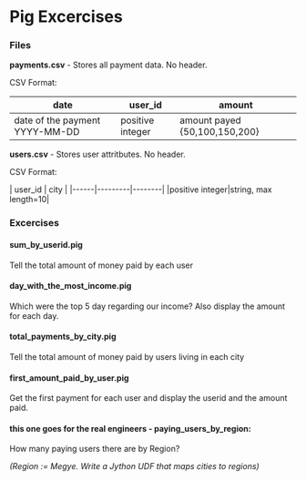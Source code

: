 # Pig Excercises

### Files
**payments.csv** - Stores all payment data. No header.

CSV Format:

| date | user_id | amount |
|------|---------|--------|
|date of the payment YYYY-MM-DD|positive integer|amount payed {50,100,150,200}

**users.csv** - Stores user attritbutes. No header.

CSV Format:

| user_id | city |
|------|---------|--------|
|positive integer|string, max length=10|


### Excercises

#### sum_by_userid.pig
Tell the total amount of money paid by each user

#### day_with_the_most_income.pig
Which were the top 5 day regarding our income? Also display the amount for each day.

#### total_payments_by_city.pig
Tell the total amount of money paid by users living in each city

####  first_amount_paid_by_user.pig
Get the first payment for each user and display the userid and the amount paid.

#### this one goes for the real engineers - paying_users_by_region:
How many paying users there are by Region?

*(Region := Megye. Write a Jython UDF that maps cities to regions)*
